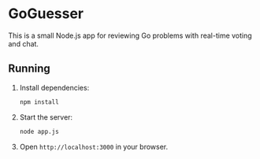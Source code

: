 # GoGuesser

This is a small Node.js app for reviewing Go problems with real-time voting and chat.

## Running

1. Install dependencies:
   ```bash
   npm install
   ```
2. Start the server:
   ```bash
   node app.js
   ```
3. Open `http://localhost:3000` in your browser.
